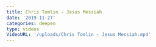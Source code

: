 ```yaml
---
title: Chris Tomlin - Jesus Messiah
date: '2019-11-27'
categories: deepen
type: videos
VideoURL: '/uploads/Chris Tomlin - Jesus Messiah.mp4'
---
```

